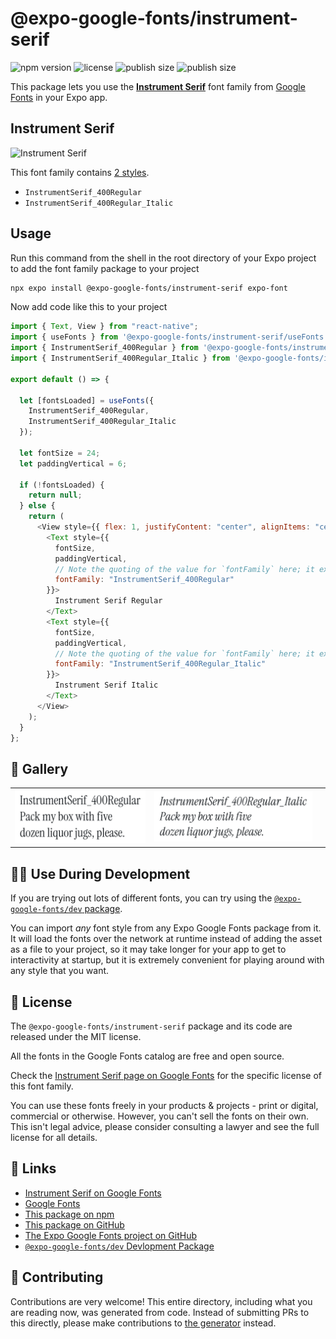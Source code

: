 # @expo-google-fonts/instrument-serif

![npm version](https://flat.badgen.net/npm/v/@expo-google-fonts/instrument-serif)
![license](https://flat.badgen.net/github/license/expo/google-fonts)
![publish size](https://flat.badgen.net/packagephobia/install/@expo-google-fonts/instrument-serif)
![publish size](https://flat.badgen.net/packagephobia/publish/@expo-google-fonts/instrument-serif)

This package lets you use the [**Instrument Serif**](https://fonts.google.com/specimen/Instrument+Serif) font family from [Google Fonts](https://fonts.google.com/) in your Expo app.

## Instrument Serif

![Instrument Serif](./font-family.png)

This font family contains [2 styles](#-gallery).

- `InstrumentSerif_400Regular`
- `InstrumentSerif_400Regular_Italic`

## Usage

Run this command from the shell in the root directory of your Expo project to add the font family package to your project

```sh
npx expo install @expo-google-fonts/instrument-serif expo-font
```

Now add code like this to your project

```js
import { Text, View } from "react-native";
import { useFonts } from '@expo-google-fonts/instrument-serif/useFonts';
import { InstrumentSerif_400Regular } from '@expo-google-fonts/instrument-serif/400Regular';
import { InstrumentSerif_400Regular_Italic } from '@expo-google-fonts/instrument-serif/400Regular_Italic';

export default () => {

  let [fontsLoaded] = useFonts({
    InstrumentSerif_400Regular, 
    InstrumentSerif_400Regular_Italic
  });

  let fontSize = 24;
  let paddingVertical = 6;

  if (!fontsLoaded) {
    return null;
  } else {
    return (
      <View style={{ flex: 1, justifyContent: "center", alignItems: "center" }}>
        <Text style={{
          fontSize,
          paddingVertical,
          // Note the quoting of the value for `fontFamily` here; it expects a string!
          fontFamily: "InstrumentSerif_400Regular"
        }}>
          Instrument Serif Regular
        </Text>
        <Text style={{
          fontSize,
          paddingVertical,
          // Note the quoting of the value for `fontFamily` here; it expects a string!
          fontFamily: "InstrumentSerif_400Regular_Italic"
        }}>
          Instrument Serif Italic
        </Text>
      </View>
    );
  }
};
```

## 🔡 Gallery


||||
|-|-|-|
|![InstrumentSerif_400Regular](./400Regular/InstrumentSerif_400Regular.ttf.png)|![InstrumentSerif_400Regular_Italic](./400Regular_Italic/InstrumentSerif_400Regular_Italic.ttf.png)|||


## 👩‍💻 Use During Development

If you are trying out lots of different fonts, you can try using the [`@expo-google-fonts/dev` package](https://github.com/expo/google-fonts/tree/master/font-packages/dev#readme).

You can import _any_ font style from any Expo Google Fonts package from it. It will load the fonts over the network at runtime instead of adding the asset as a file to your project, so it may take longer for your app to get to interactivity at startup, but it is extremely convenient for playing around with any style that you want.


## 📖 License

The `@expo-google-fonts/instrument-serif` package and its code are released under the MIT license.

All the fonts in the Google Fonts catalog are free and open source.

Check the [Instrument Serif page on Google Fonts](https://fonts.google.com/specimen/Instrument+Serif) for the specific license of this font family.

You can use these fonts freely in your products & projects - print or digital, commercial or otherwise. However, you can't sell the fonts on their own. This isn't legal advice, please consider consulting a lawyer and see the full license for all details.

## 🔗 Links

- [Instrument Serif on Google Fonts](https://fonts.google.com/specimen/Instrument+Serif)
- [Google Fonts](https://fonts.google.com/)
- [This package on npm](https://www.npmjs.com/package/@expo-google-fonts/instrument-serif)
- [This package on GitHub](https://github.com/expo/google-fonts/tree/master/font-packages/instrument-serif)
- [The Expo Google Fonts project on GitHub](https://github.com/expo/google-fonts)
- [`@expo-google-fonts/dev` Devlopment Package](https://github.com/expo/google-fonts/tree/master/font-packages/dev)

## 🤝 Contributing

Contributions are very welcome! This entire directory, including what you are reading now, was generated from code. Instead of submitting PRs to this directly, please make contributions to [the generator](https://github.com/expo/google-fonts/tree/master/packages/generator) instead.
